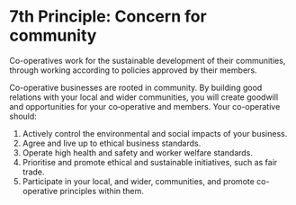 # 7th Principle: Concern for community

Co-operatives work for the sustainable development of their communities, through working according to policies approved by their members.

Co-operative businesses are rooted in community. By building good relations with your local and wider communities, you will create goodwill and opportunities for your co‑operative and members.
Your co-operative should:

1. Actively control the environmental and social impacts of your business.
2. Agree and live up to ethical business standards.
3. Operate high health and safety and worker welfare standards.
4. Prioritise and promote ethical and sustainable initiatives, such as fair trade.
5. Participate in your local, and wider, communities, and promote co-operative principles within them.
